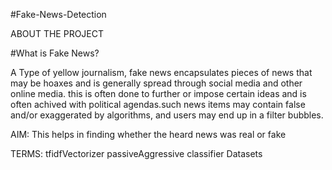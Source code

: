 #Fake-News-Detection



ABOUT THE PROJECT

#What is Fake News?

A Type of yellow journalism, fake news encapsulates pieces of news that may be hoaxes and is generally spread through social media and other online media. this is often done to further or impose certain ideas and is often achived with political agendas.such news items may contain false and/or exaggerated by algorithms, and users may end up in a filter bubbles.

AIM: This helps in finding whether the heard news was real or fake

TERMS:
     tfidfVectorizer
     passiveAggressive classifier
     Datasets
